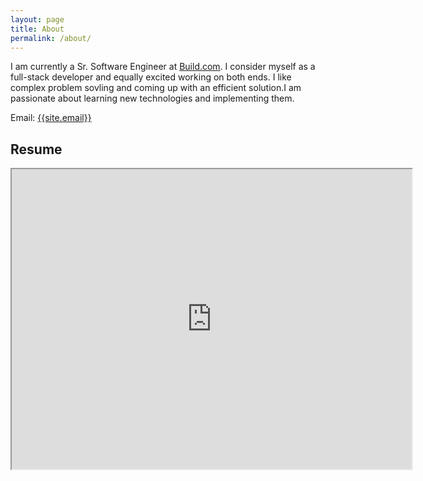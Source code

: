 ```yaml
---
layout: page
title: About
permalink: /about/
---
```

<p>
I am currently a Sr. Software Engineer at <a href="https://www.build.com" target="_blank">Build.com</a>. I consider myself as a full-stack developer and equally excited working on both ends. I like complex problem sovling and coming up with an efficient solution.I am passionate about learning new technologies and implementing them. 
</p>

Email: <a href="mailto:{{site.email}}?Subject=From Blog Site:">{{site.email}}</a>

## Resume
<iframe src="https://drive.google.com/file/d/1HAjN5-KgUkT6mT9_5LHdVi0W41MVpH94/preview?usp=drivesdk" width="640" height="480"></iframe>

